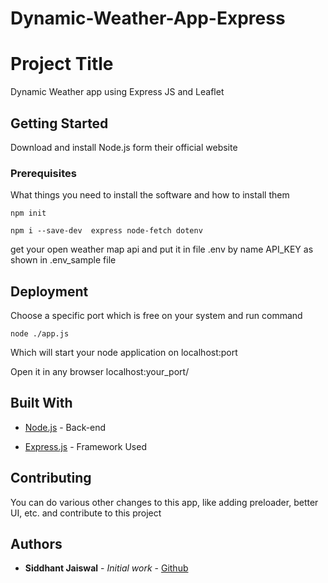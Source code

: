 # Dynamic-Weather-App-Express

# Project Title

Dynamic Weather app using Express JS and Leaflet 

## Getting Started

Download and install Node.js form their official website 

### Prerequisites

What things you need to install the software and how to install them

```
npm init 

npm i --save-dev  express node-fetch dotenv
```

get your open weather map api and put it in file .env by name API_KEY as shown in .env_sample file

## Deployment

Choose a specific port which is free on your system and run command 

```
node ./app.js
```

Which will start your node application on localhost:port

Open it in any browser localhost:your_port/

## Built With

* [Node.js](https://nodejs.org/en/docs/) - Back-end

* [Express.js](https://expressjs.com/en/starter/installing.html) - Framework Used

## Contributing

You can do various other changes to this app, like adding preloader, better UI, etc. and contribute to this project

## Authors

* **Siddhant Jaiswal** - *Initial work* - [Github](https://github.com/siddhant-jaiswal-j)
